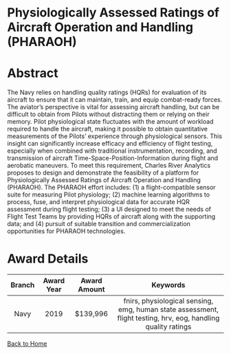 
Physiologically Assessed Ratings of Aircraft Operation and Handling (PHARAOH)
=============================================================================

# Abstract


The Navy relies on handling quality ratings (HQRs) for evaluation of its aircraft to ensure that it can maintain, train, and equip combat-ready forces. The aviator’s perspective is vital for assessing aircraft handling, but can be difficult to obtain from Pilots without distracting them or relying on their memory. Pilot physiological state fluctuates with the amount of workload required to handle the aircraft, making it possible to obtain quantitative measurements of the Pilots’ experience through physiological sensors. This insight can significantly increase efficacy and efficiency of flight testing, especially when combined with traditional instrumentation, recording, and transmission of aircraft Time-Space-Position-Information during flight and aerobatic maneuvers. To meet this requirement, Charles River Analytics proposes to design and demonstrate the feasibility of a platform for Physiologically Assessed Ratings of Aircraft Operation and Handling (PHARAOH). The PHARAOH effort includes: (1) a flight-compatible sensor suite for measuring Pilot physiology; (2) machine learning algorithms to process, fuse, and interpret physiological data for accurate HQR assessment during flight testing; (3) a UI designed to meet the needs of Flight Test Teams by providing HQRs of aircraft along with the supporting data; and (4) pursuit of suitable transition and commercialization opportunities for PHARAOH technologies.  

# Award Details

|Branch|Award Year|Award Amount|Keywords|
| :---: | :---: | :---: | :---: |
|Navy|2019|$139,996|fnirs, physiological sensing, emg, human state assessment, flight testing, hrv, eog, handling quality ratings|
  
  


[Back to Home](https://github.com/chrischow/dod_sbir_awards#2044)